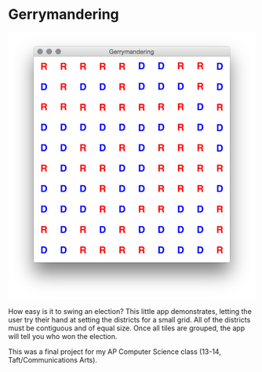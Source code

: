 Gerrymandering
=====

<img src="image.png" title="The main interface." />

How easy is it to swing an election? This little app demonstrates, letting the user try their hand at setting the districts for a small grid. All of the districts must be contiguous and of equal size. Once all tiles are grouped, the app will tell you who won the election.

This was a final project for my AP Computer Science class (13-14, Taft/Communications Arts).